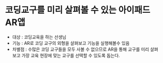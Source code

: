 # 코딩교구를 미리 살펴볼 수 있는 아이패드 AR앱

- 대상 : 코딩교육을 하는 선생님
- 기능 : AR로 코딩 교구의 외형을 살펴보고 기능을 실행해볼수 있음
- 차별점 : 수많은 코딩 교구들을 모두 사볼 수 없으므로 AR을 통해 교구를 미리 살펴보고 가장 교육 현장에 맞는 교구를 선택할 수 있도록 돕는다. 
